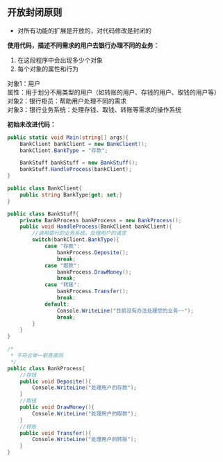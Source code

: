 ## 开放封闭原则

- 对所有功能的扩展是开放的，对代码修改是封闭的  

**使用代码，描述不同需求的用户去银行办理不同的业务：**
1. 在这段程序中会出现多少个对象
2. 每个对象的属性和行为

对象1：用户  
            属性：用于划分不用类型的用户（如转账的用户、存钱的用户、取钱的用户等）  
对象2：银行柜员：帮助用户处理不同的需求  
对象3：银行业务系统：处理存钱、取钱、转账等需求的操作系统

**初始未改进代码：**
```cs
public static void Main(string[] args){
    BankClient bankClient = new BankClient();
    bankClient.BankType = "存款";

    BankStuff bankStuff = new BankStuff();
    bankStuff.HandleProcess(bankClient);
}

public class BankClient{
    public string BankType{get; set;}
}

public class BankStuff{
    private BankProcess bankProcess = new BankProcess();
    public void HandleProcess(BankClient bankClient){
        //调用银行的业务系统，处理用户的请求
        switch(bankClient.BankType){
            case "存款":
                bankProcess.Deposite();
                break;
            case "取款":
                bankProcess.DrawMoney();
                break;
            case "转账":
                bankProcess.Transfer();
                break;
            default:
                Console.WriteLine("目前没有办法处理您的业务~~");
                break;
        }
    }
}

/*
 * 不符合单一职责原则
 */
public class BankProcess{
    //存钱
    public void Deposite(){
        Console.WriteLine("处理用户的存款");
    }
    //取钱
    public void DrawMoney(){
        Console.WriteLine("处理用户的取款");
    }
    //转账
    public void Transfer(){
        Console.WriteLine("处理用户的转账");
    }
}

```